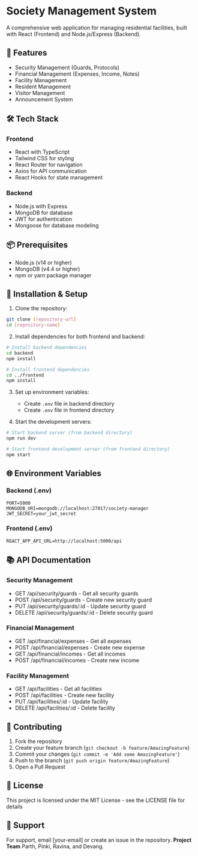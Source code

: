 # Society Management System

A comprehensive web application for managing residential facilities, built with React (Frontend) and Node.js/Express (Backend).

## 🚀 Features

- Security Management (Guards, Protocols)
- Financial Management (Expenses, Income, Notes)
- Facility Management
- Resident Management
- Visitor Management
- Announcement System

## 🛠️ Tech Stack

### Frontend
- React with TypeScript
- Tailwind CSS for styling
- React Router for navigation
- Axios for API communication
- React Hooks for state management

### Backend
- Node.js with Express
- MongoDB for database
- JWT for authentication
- Mongoose for database modeling

## 📦 Prerequisites

- Node.js (v14 or higher)
- MongoDB (v4.4 or higher)
- npm or yarn package manager

## 🔧 Installation & Setup

1. Clone the repository:
```bash
git clone [repository-url]
cd [repository-name]
```

2. Install dependencies for both frontend and backend:
```bash
# Install backend dependencies
cd backend
npm install

# Install frontend dependencies
cd ../frontend
npm install
```

3. Set up environment variables:
   - Create `.env` file in backend directory
   - Create `.env` file in frontend directory

4. Start the development servers:
```bash
# Start backend server (from backend directory)
npm run dev

# Start frontend development server (from frontend directory)
npm start
```

## 🌐 Environment Variables

### Backend (.env)
```
PORT=5000
MONGODB_URI=mongodb://localhost:27017/society-manager
JWT_SECRET=your_jwt_secret
```

### Frontend (.env)
```
REACT_APP_API_URL=http://localhost:5000/api
```

## 📚 API Documentation

### Security Management
- GET /api/security/guards - Get all security guards
- POST /api/security/guards - Create new security guard
- PUT /api/security/guards/:id - Update security guard
- DELETE /api/security/guards/:id - Delete security guard

### Financial Management
- GET /api/financial/expenses - Get all expenses
- POST /api/financial/expenses - Create new expense
- GET /api/financial/incomes - Get all incomes
- POST /api/financial/incomes - Create new income

### Facility Management
- GET /api/facilities - Get all facilities
- POST /api/facilities - Create new facility
- PUT /api/facilities/:id - Update facility
- DELETE /api/facilities/:id - Delete facility

## 👥 Contributing

1. Fork the repository
2. Create your feature branch (`git checkout -b feature/AmazingFeature`)
3. Commit your changes (`git commit -m 'Add some AmazingFeature'`)
4. Push to the branch (`git push origin feature/AmazingFeature`)
5. Open a Pull Request

## 📄 License

This project is licensed under the MIT License - see the LICENSE file for details

## 🤝 Support

For support, email [your-email] or create an issue in the repository.
**Project Team**
Parth, Pinki, Ravina, and Devang.

